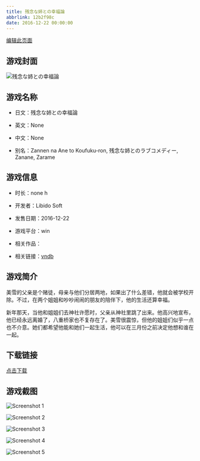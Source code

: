 ```yaml
---
title: 残念な姉との幸福論
abbrlink: 12b2f98c
date: 2016-12-22 00:00:00
---
```

[编辑此页面](https://github.com/ACG-3/ADV3-source/blob/main/source/_posts/games/%E6%AE%8B%E5%BF%B5%E3%81%AA%E5%A7%89%E3%81%A8%E3%81%AE%E5%B9%B8%E7%A6%8F%E8%AB%96.md)

## 游戏封面

![残念な姉との幸福論](https%3A//pan.timero.xyz/onedrive/img_lib_001/%E6%AE%8B%E5%BF%B5%E3%81%AA%E5%A7%89%E3%81%A8%E3%81%AE%E5%B9%B8%E7%A6%8F%E8%AB%96_cover.avif)


## 游戏名称

- 日文：残念な姉との幸福論
- 英文：None
- 中文：None

- 别名：Zannen na Ane to Koufuku-ron, 残念な姉とのラブコメディー, Zanane, Zarame


## 游戏信息

- 时长：none h
- 开发者：Libido Soft
- 发售日期：2016-12-22
- 游戏平台：win
- 相关作品：

- 相关链接：[vndb](https://vndb.org/v19388)


## 游戏简介

美雪的父亲是个赌徒，母亲与他们分居两地，如果出了什么差错，他就会被学校开除。不过，在两个姐姐和吵吵闹闹的朋友的陪伴下，他的生活还算幸福。

新年那天，当他和姐姐们去神社许愿时，父亲从神社里跳了出来。他高兴地宣布，他已经永远离婚了，八重桥家也不复存在了。美雪很震惊，但他的姐姐们似乎一点也不介意。她们都希望他能和她们一起生活，他可以在三月份之前决定他想和谁在一起。




## 下载链接

[点击下载](https://pan.timero.xyz/onedrive/adv_lib_001/%E6%AE%8B%E5%BF%B5%E3%81%AA%E5%A7%89%E3%81%A8%E3%81%AE%E5%B9%B8%E7%A6%8F%E8%AB%96)


## 游戏截图


![Screenshot 1](https%3A//pan.timero.xyz/onedrive/img_lib_001/%E6%AE%8B%E5%BF%B5%E3%81%AA%E5%A7%89%E3%81%A8%E3%81%AE%E5%B9%B8%E7%A6%8F%E8%AB%96_Screenshot_1.avif)

![Screenshot 2](https%3A//pan.timero.xyz/onedrive/img_lib_001/%E6%AE%8B%E5%BF%B5%E3%81%AA%E5%A7%89%E3%81%A8%E3%81%AE%E5%B9%B8%E7%A6%8F%E8%AB%96_Screenshot_2.avif)

![Screenshot 3](https%3A//pan.timero.xyz/onedrive/img_lib_001/%E6%AE%8B%E5%BF%B5%E3%81%AA%E5%A7%89%E3%81%A8%E3%81%AE%E5%B9%B8%E7%A6%8F%E8%AB%96_Screenshot_3.avif)

![Screenshot 4](https%3A//pan.timero.xyz/onedrive/img_lib_001/%E6%AE%8B%E5%BF%B5%E3%81%AA%E5%A7%89%E3%81%A8%E3%81%AE%E5%B9%B8%E7%A6%8F%E8%AB%96_Screenshot_4.avif)

![Screenshot 5](https%3A//pan.timero.xyz/onedrive/img_lib_001/%E6%AE%8B%E5%BF%B5%E3%81%AA%E5%A7%89%E3%81%A8%E3%81%AE%E5%B9%B8%E7%A6%8F%E8%AB%96_Screenshot_5.avif)

